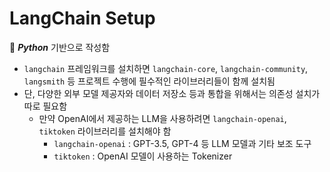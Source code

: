 # LangChain Setup

📌 ***Python*** 기반으로 작성함

- `langchain` 프레임워크를 설치하면 `langchain-core`, `langchain-community`, `langsmith` 등 프로젝트 수행에 필수적인 라이브러리들이 함께 설치됨
- 단, 다양한 외부 모델 제공자와 데이터 저장소 등과 통합을 위해서는 의존성 설치가 따로 필요함
    - 만약 OpenAI에서 제공하는 LLM을 사용하려면 `langchain-openai`, `tiktoken` 라이브러리를 설치해야 함
        - `langchain-openai` : GPT-3.5, GPT-4 등 LLM 모델과 기타 보조 도구
        - `tiktoken` : OpenAI 모델이 사용하는 Tokenizer 